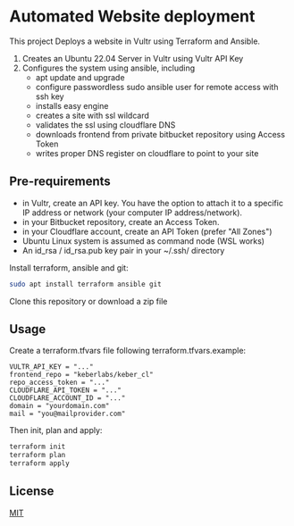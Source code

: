 # Automated Website deployment

This project Deploys a website in Vultr using Terraform and Ansible.

1. Creates an Ubuntu 22.04 Server in Vultr using Vultr API Key
2. Configures the system using ansible, including
    * apt update and upgrade
    * configure passwordless sudo ansible user for remote access with ssh key
    * installs easy engine
    * creates a site with ssl wildcard
    * validates the ssl using cloudflare DNS
    * downloads frontend from private bitbucket repository using Access Token
    * writes proper DNS register on cloudflare to point to your site


## Pre-requirements

* in Vultr, create an API key. You have the option to attach it to a specific IP address or network (your computer IP address/network).
* in your Bitbucket repository, create an Access Token.
* in your Cloudflare account, create an API Token (prefer "All Zones")
* Ubuntu Linux system is assumed as command node (WSL works)
* An id_rsa / id_rsa.pub key pair in your ~/.ssh/ directory 

Install terraform, ansible and git:

```bash
sudo apt install terraform ansible git
```

Clone this repository or download a zip file

## Usage

Create a terraform.tfvars file following terraform.tfvars.example:

```terraform:
VULTR_API_KEY = "..."
frontend_repo = "keberlabs/keber_cl"
repo_access_token = "..."
CLOUDFLARE_API_TOKEN = "..."
CLOUDFLARE_ACCOUNT_ID = "..."
domain = "yourdomain.com"
mail = "you@mailprovider.com"
```

Then init, plan and apply:
```bash
terraform init
terraform plan
terraform apply
```


## License

[MIT](https://choosealicense.com/licenses/mit/)
